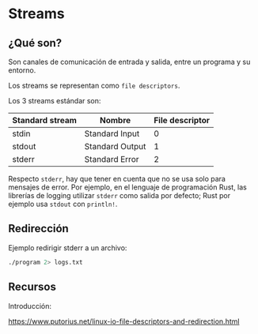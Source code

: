 # Streams

## ¿Qué son?

Son canales de comunicación de entrada y salida, entre un programa y su entorno.

Los streams se representan como `file descriptors`.

Los 3 streams estándar son:

Standard stream | Nombre          | File descriptor
----------------|-----------------|----------------
stdin           | Standard Input  | 0
stdout          | Standard Output | 1
stderr          | Standard Error  | 2

Respecto `stderr`, hay que tener en cuenta que no se usa solo para mensajes de error. Por ejemplo, en el lenguaje de programación Rust, las librerías de logging utilizar `stderr` como salida por defecto; Rust por ejemplo usa `stdout` con `println!`.

## Redirección

Ejemplo redirigir stderr a un archivo:

```bash
./program 2> logs.txt
```

## Recursos

Introducción:

<https://www.putorius.net/linux-io-file-descriptors-and-redirection.html>

